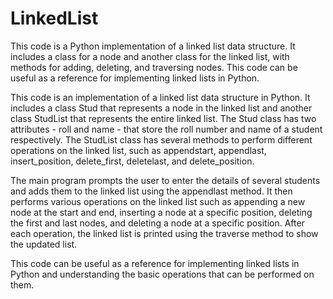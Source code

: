 # LinkedList
This code is a Python implementation of a linked list data structure. It includes a class for a node and another class for the linked list, with methods for adding, deleting, and traversing nodes. This code can be useful as a reference for implementing linked lists in Python.


This code is an implementation of a linked list data structure in Python. It includes a class Stud that represents a node in the linked list and another class StudList that represents the entire linked list. The Stud class has two attributes - roll and name - that store the roll number and name of a student respectively. The StudList class has several methods to perform different operations on the linked list, such as appendstart, appendlast, insert_position, delete_first, deletelast, and delete_position.

The main program prompts the user to enter the details of several students and adds them to the linked list using the appendlast method. It then performs various operations on the linked list such as appending a new node at the start and end, inserting a node at a specific position, deleting the first and last nodes, and deleting a node at a specific position. After each operation, the linked list is printed using the traverse method to show the updated list.

This code can be useful as a reference for implementing linked lists in Python and understanding the basic operations that can be performed on them.
